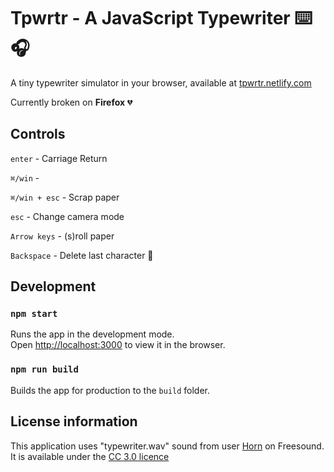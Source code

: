 # Tpwrtr - A JavaScript Typewriter ⌨️ 🎧

A tiny typewriter simulator in your browser, available at [tpwrtr.netlify.com](https://tpwrtr.netlify.com/)

Currently broken on **Firefox** 💔

## Controls

`enter` - Carriage Return

`⌘/win` - 

`⌘/win + esc` - Scrap paper

`esc` - Change camera mode

`Arrow keys` - (s)roll paper

`Backspace` - Delete last character 🤫

## Development

### `npm start`

Runs the app in the development mode.<br>
Open [http://localhost:3000](http://localhost:3000) to view it in the browser.

### `npm run build`

Builds the app for production to the `build` folder.<br>

## License information

This application uses "typewriter.wav" sound from user [Horn](https://freesound.org/people/Horn/) on Freesound. It is available under the [CC 3.0 licence](https://creativecommons.org/licenses/by-nc/3.0/legalcode)